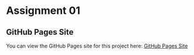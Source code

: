 
# Assignment 01

## GitHub Pages Site

You can view the GitHub Pages site for this project here: [GitHub Pages Site](https://webprog25.github.io/a01-getintogit1/)
